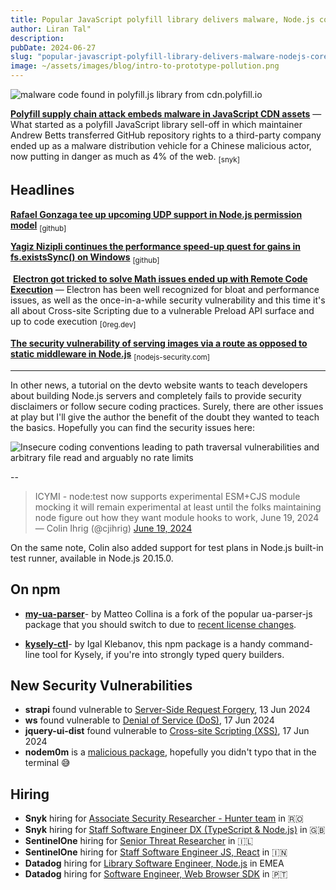 ```yaml
---
title: Popular JavaScript polyfill library delivers malware, Node.js core performance boosts and more
author: Liran Tal"
description: 
pubDate: 2024-06-27
slug: "popular-javascript-polyfill-library-delivers-malware-nodejs-core-performance-boosts"
image: ~/assets/images/blog/intro-to-prototype-pollution.png
---
```


![malware code found in polyfill.js library from cdn.polyfill.io](/images/newsletter/polyfill.png)

**[Polyfill supply chain attack embeds malware in JavaScript CDN assets](https://snyk.io/blog/polyfill-supply-chain-attack-js-cdn-assets/)** — What started as a polyfill JavaScript library sell-off in which maintainer Andrew Betts transferred GitHub repository rights to a third-party company ended up as a malware distribution vehicle for a Chinese malicious actor, now putting in danger as much as 4% of the web. <sub>[snyk]</sub>

## **Headlines**

​[**Rafael Gonzaga tee up upcoming UDP support in Node.js permission model**](https://github.com/nodejs/node/pull/53398) <sub>[github]</sub>

​[**Yagiz Nizipli continues the performance speed-up quest for gains in fs.existsSync() on Windows**](https://github.com/nodejs/node/pull/53537) <sub>[github]</sub>

​
​[**Electron got tricked to solve Math issues ended up with Remote Code Execution**](https://0reg.dev/blog/electron-math) — Electron has been well recognized for bloat and performance issues, as well as the once-in-a-while security vulnerability and this time it's all about Cross-site Scripting due to a vulnerable Preload API surface and up to code execution <sub>[0reg.dev]</sub>

[**The security vulnerability of serving images via a route as opposed to static middleware in Node.js**](https://www.nodejs-security.com/blog/security-vulnerability-serving-images-via-route-nodejs) <sub>[nodejs-security.com]</sub>

<hr/>

In other news, a tutorial on the devto website wants to teach developers about building Node.js servers and completely fails to provide security disclaimers or follow secure coding practices. Surely, there are other issues at play but I'll give the author the benefit of the doubt they wanted to teach the basics. Hopefully you can find the security issues here:

![Insecure coding conventions leading to path traversal vulnerabilities and arbitrary file read and arguably no rate limits](/images/newsletter/login-route-error.png)

--

> ICYMI - node:test now supports experimental ESM+CJS module mocking it will remain experimental at least until the folks maintaining node figure out how they want module hooks to work, June 19, 2024​
— Colin Ihrig (@cjihrig) [June 19, 2024](https://x.com/cjihrig/status/1803436863937511830)

On the same note, Colin also added support for test plans in Node.js built-in test runner, available in Node.js 20.15.0.

## **On npm** 

- ​[**my-ua-parser**](https://github.com/mcollina/my-ua-parser)​ - by Matteo Collina is a fork of the popular ua-parser-js package that you should switch to due to [recent license changes](https://adventures.nodeland.dev/archive/what-happens-when-a-major-npm-library-goes/)​.

- ​[**kysely-ctl**](https://github.com/kysely-org/kysely-ctl)​ - by Igal Klebanov, this npm package is a handy command-line tool for Kysely, if you're into strongly typed query builders.

## **New Security Vulnerabilities**

- **strapi** found vulnerable to [Server-Side Request Forgery](https://security.snyk.io/package/npm/strapi), 13 Jun 2024
- **ws** found vulnerable to [Denial of Service (DoS)](https://security.snyk.io/vuln/SNYK-JS-WS-7266574), 17 Jun 2024
- **jquery-ui-dist** found vulnerable to [Cross-site Scripting (XSS)](https://security.snyk.io/vuln/SNYK-JS-JQUERYUIDIST-7266555), 17 Jun 2024
- **nodem0m** is a [malicious package](https://security.snyk.io/package/npm/nodem0m), hopefully you didn't typo that in the terminal 😅

## **Hiring**

- **Snyk** hiring for [Associate Security Researcher - Hunter team](https://grnh.se/036da5652us) in 🇷🇴
- **Snyk** hiring for [Staff Software Engineer DX (TypeScript & Node.js)](https://grnh.se/15231ae52us) in 🇬🇧
- **SentinelOne** hiring for [Senior Threat Researcher](https://www.sentinelone.com/jobs/?gh_jid=6005050003) in 🇮🇱
- **SentinelOne** hiring for [Staff Software Engineer JS, React](https://www.sentinelone.com/jobs/?gh_jid=6027824003) in 🇮🇳
- **Datadog** hiring for [Library Software Engineer, Node.js](https://careers.datadoghq.com/detail/5863184/?gh_jid=5863184) in EMEA
- **Datadog** hiring for [Software Engineer, Web Browser SDK](https://careers.datadoghq.com/detail/5731186/?gh_jid=5731186) in 🇵🇹